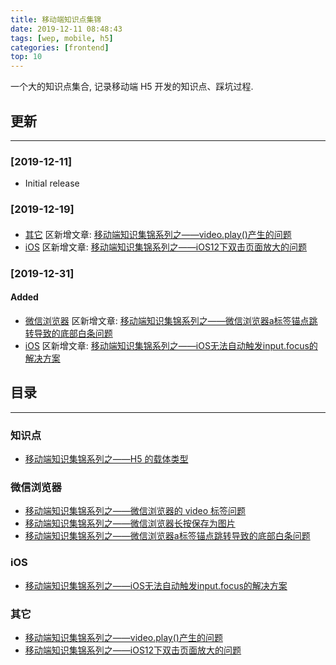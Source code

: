 ```yaml
---
title: 移动端知识点集锦
date: 2019-12-11 08:48:43
tags: [wep, mobile, h5]
categories: [frontend]
top: 10
---
```


一个大的知识点集合, 记录移动端 H5 开发的知识点、踩坑过程.


<!-- more -->


## 更新

------

### [2019-12-11]

- Initial release

### [2019-12-19]

####

- [其它](#其它) 区新增文章: [移动端知识集锦系列之——video.play()产生的问题](https://blog.yyge.top/blog/2019/12/19/%E7%A7%BB%E5%8A%A8%E7%AB%AF%E7%9F%A5%E8%AF%86%E9%9B%86%E9%94%A6%E7%B3%BB%E5%88%97%E4%B9%8B%E2%80%94%E2%80%94video-play-%E4%BA%A7%E7%94%9F%E7%9A%84%E9%97%AE%E9%A2%98/)
- [iOS](#ios) 区新增文章: [移动端知识集锦系列之——iOS12下双击页面放大的问题](https://blog.yyge.top/blog/2019/12/19/%E7%A7%BB%E5%8A%A8%E7%AB%AF%E7%9F%A5%E8%AF%86%E7%82%B9%E9%9B%86%E9%94%A6%E7%B3%BB%E5%88%97%E4%B9%8B%E2%80%94%E2%80%94iOS12%E4%B8%8B%E5%8F%8C%E5%87%BB%E9%A1%B5%E9%9D%A2%E6%94%BE%E5%A4%A7%E7%9A%84%E9%97%AE%E9%A2%98/)

### [2019-12-31]

#### Added

- [微信浏览器](#微信浏览器) 区新增文章: [移动端知识集锦系列之——微信浏览器a标签锚点跳转导致的底部白条问题](https://blog.yyge.top/blog/2019/12/31/%E7%A7%BB%E5%8A%A8%E7%AB%AF%E7%9F%A5%E8%AF%86%E9%9B%86%E9%94%A6%E7%B3%BB%E5%88%97%E4%B9%8B%E2%80%94%E2%80%94%E5%BE%AE%E4%BF%A1%E6%B5%8F%E8%A7%88%E5%99%A8a%E6%A0%87%E7%AD%BE%E9%94%9A%E7%82%B9%E8%B7%B3%E8%BD%AC%E5%AF%BC%E8%87%B4%E7%9A%84%E5%BA%95%E9%83%A8%E7%99%BD%E6%9D%A1%E9%97%AE%E9%A2%98/)
- [iOS](#iOS) 区新增文章: [移动端知识集锦系列之——iOS无法自动触发input.focus的解决方案](https://blog.yyge.top/blog/2019/12/31/%E7%A7%BB%E5%8A%A8%E7%AB%AF%E7%9F%A5%E8%AF%86%E7%82%B9%E9%9B%86%E9%94%A6%E7%B3%BB%E5%88%97%E4%B9%8B%E2%80%94%E2%80%94iOS%E6%97%A0%E6%B3%95%E8%87%AA%E5%8A%A8%E8%A7%A6%E5%8F%91input-focus%E6%96%B9%E6%B3%95%E7%9A%84%E8%A7%A3%E5%86%B3%E6%96%B9%E6%A1%88/)

## 目录

------

### 知识点

- [移动端知识集锦系列之——H5 的载体类型](https://blog.yyge.top/blog/2019/12/11/%E7%A7%BB%E5%8A%A8%E7%AB%AF%E7%9F%A5%E8%AF%86%E7%82%B9%E9%9B%86%E9%94%A6%E7%B3%BB%E5%88%97%E4%B9%8B%E2%80%94%E2%80%94H5%E7%9A%84%E8%BD%BD%E4%BD%93%E7%B1%BB%E5%9E%8B/)

### 微信浏览器

- [移动端知识集锦系列之——微信浏览器的 video 标签问题](https://blog.yyge.top/blog/2019/12/11/%E7%A7%BB%E5%8A%A8%E7%AB%AF%E7%9F%A5%E8%AF%86%E9%9B%86%E9%94%A6%E7%B3%BB%E5%88%97%E4%B9%8B%E2%80%94%E2%80%94%E5%BE%AE%E4%BF%A1%E6%B5%8F%E8%A7%88%E5%99%A8%E7%9A%84video%E6%A0%87%E7%AD%BE%E9%97%AE%E9%A2%98/)
- [移动端知识集锦系列之——微信浏览器长按保存为图片](https://blog.yyge.top/blog/2019/12/11/%E7%A7%BB%E5%8A%A8%E7%AB%AF%E7%9F%A5%E8%AF%86%E9%9B%86%E9%94%A6%E7%B3%BB%E5%88%97%E4%B9%8B%E2%80%94%E2%80%94%E5%BE%AE%E4%BF%A1%E6%B5%8F%E8%A7%88%E5%99%A8%E9%95%BF%E6%8C%89%E4%BF%9D%E5%AD%98%E4%B8%BA%E5%9B%BE%E7%89%87/)
- [移动端知识集锦系列之——微信浏览器a标签锚点跳转导致的底部白条问题](https://blog.yyge.top/blog/2019/12/31/%E7%A7%BB%E5%8A%A8%E7%AB%AF%E7%9F%A5%E8%AF%86%E9%9B%86%E9%94%A6%E7%B3%BB%E5%88%97%E4%B9%8B%E2%80%94%E2%80%94%E5%BE%AE%E4%BF%A1%E6%B5%8F%E8%A7%88%E5%99%A8a%E6%A0%87%E7%AD%BE%E9%94%9A%E7%82%B9%E8%B7%B3%E8%BD%AC%E5%AF%BC%E8%87%B4%E7%9A%84%E5%BA%95%E9%83%A8%E7%99%BD%E6%9D%A1%E9%97%AE%E9%A2%98/)

### iOS

- [移动端知识集锦系列之——iOS无法自动触发input.focus的解决方案](https://blog.yyge.top/blog/2019/12/31/%E7%A7%BB%E5%8A%A8%E7%AB%AF%E7%9F%A5%E8%AF%86%E7%82%B9%E9%9B%86%E9%94%A6%E7%B3%BB%E5%88%97%E4%B9%8B%E2%80%94%E2%80%94iOS%E6%97%A0%E6%B3%95%E8%87%AA%E5%8A%A8%E8%A7%A6%E5%8F%91input-focus%E6%96%B9%E6%B3%95%E7%9A%84%E8%A7%A3%E5%86%B3%E6%96%B9%E6%A1%88/)

### 其它

- [移动端知识集锦系列之——video.play()产生的问题](https://blog.yyge.top/blog/2019/12/19/%E7%A7%BB%E5%8A%A8%E7%AB%AF%E7%9F%A5%E8%AF%86%E9%9B%86%E9%94%A6%E7%B3%BB%E5%88%97%E4%B9%8B%E2%80%94%E2%80%94video-play-%E4%BA%A7%E7%94%9F%E7%9A%84%E9%97%AE%E9%A2%98/)
- [移动端知识集锦系列之——iOS12下双击页面放大的问题](https://blog.yyge.top/blog/2019/12/19/%E7%A7%BB%E5%8A%A8%E7%AB%AF%E7%9F%A5%E8%AF%86%E7%82%B9%E9%9B%86%E9%94%A6%E7%B3%BB%E5%88%97%E4%B9%8B%E2%80%94%E2%80%94iOS12%E4%B8%8B%E5%8F%8C%E5%87%BB%E9%A1%B5%E9%9D%A2%E6%94%BE%E5%A4%A7%E7%9A%84%E9%97%AE%E9%A2%98/)